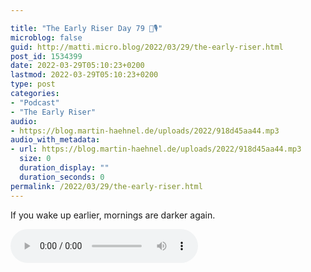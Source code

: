 ```yaml
---

title: "The Early Riser Day 79 🌅🎙"
microblog: false
guid: http://matti.micro.blog/2022/03/29/the-early-riser.html
post_id: 1534399
date: 2022-03-29T05:10:23+0200
lastmod: 2022-03-29T05:10:23+0200
type: post
categories:
- "Podcast"
- "The Early Riser"
audio:
- https://blog.martin-haehnel.de/uploads/2022/918d45aa44.mp3
audio_with_metadata:
- url: https://blog.martin-haehnel.de/uploads/2022/918d45aa44.mp3
  size: 0
  duration_display: ""
  duration_seconds: 0
permalink: /2022/03/29/the-early-riser.html
---
```

If you wake up earlier, mornings are darker again.

<audio controls="controls" src="https://blog.martin-haehnel.de/uploads/2022/918d45aa44.mp3" preload="metadata" />
